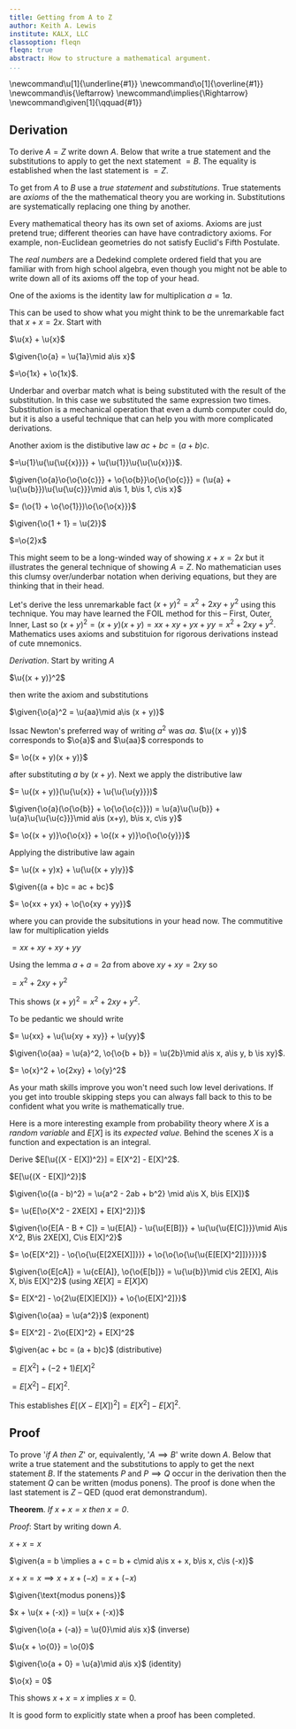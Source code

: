 ```yaml
---
title: Getting from A to Z
author: Keith A. Lewis
institute: KALX, LLC
classoption: fleqn
fleqn: true
abstract: How to structure a mathematical argument.
...
```


\newcommand\u[1]{\underline{#1}}
\newcommand\o[1]{\overline{#1}}
\newcommand\is{\leftarrow}
\newcommand\implies{\Rightarrow}
\newcommand\given[1]{\qquad\{#1\}}


## Derivation

To derive $A = Z$ write down $A$.
Below that write a true statement and the substitutions
to apply to get the next statement $= B$. 
The equality is established when the last statement is $= Z$.

To get from $A$ to $B$ use a _true statement_ and _substitutions_. True
statements are _axioms_ of the the mathematical theory you are working in.
Substitutions are systematically replacing one thing by another.

Every mathematical theory has its own set of axioms. Axioms are just
pretend true; different theories can have have contradictory axioms.
For example, non-Euclidean geometries do not satisfy Euclid's Fifth
Postulate.

The _real numbers_ are a Dedekind complete ordered field that you are
familiar with from high school algebra, even though you might not be
able to write down all of its axioms off the top of your head.

One of the axioms is the identity law for multiplication $a = 1a$.

This can be used to show what you might think to be the
unremarkable fact that $x + x = 2x$. Start with

$\u{x} + \u{x}$

$\given{\o{a} = \u{1a}\mid a\is x}$

$=\o{1x} + \o{1x}$.

Underbar and overbar match what is being substituted with the
result of the substitution. In this case we substituted the
same expression two times. Substitution is a mechanical operation that
even a dumb computer could do, but it is also a useful
technique that can help you with more complicated derivations.

Another axiom is the distibutive law $ac + bc = (a + b)c$.

$=\u{1}\u{\u{\u{{x}}}} + \u{\u{1}}\u{\u{\u{x}}}$.

$\given{\o{a}\o{\o{\o{c}}} + \o{\o{b}}\o{\o{\o{c}}} =
(\u{a} + \u{\u{b}})\u{\u{\u{c}}}\mid a\is 1, b\is 1, c\is x}$

$= (\o{1} + \o{\o{1}})\o{\o{\o{x}}}$

$\given{\o{1 + 1} = \u{2}}$

$=\o{2}x$

This might seem to be a long-winded way of showing $x + x = 2x$ but it
illustrates the general technique of showing $A = Z$.  No mathematician uses this
clumsy over/underbar notation when deriving equations, but they are thinking
that in their head.

Let's derive the less unremarkable fact $(x + y)^2 = x^2 + 2xy + y^2$
using this technique. You may have learned the FOIL method for this &ndash;
First, Outer, Inner, Last so $(x + y)^2 = (x + y)(x + y)
= xx + xy + yx + yy = x^2 + 2xy + y^2$. Mathematics uses
axioms and substituion for rigorous derivations instead of cute mnemonics.

_Derivation_. Start by writing $A$

$\u{(x + y)}^2$

then write the axiom and substitutions

$\given{\o{a}^2 = \u{aa}\mid a\is (x + y)}$ 

Issac Newton's preferred way of writing $a^2$ was $aa$.
$\u{(x + y)}$ corresponds to $\o{a}$ and $\u{aa}$ corresponds to

$= \o{(x + y)(x + y)}$

after substituting $a$ by $(x + y)$. Next we apply the distributive law

$= \u{(x + y)}(\u{\u{x}} + \u{\u{\u{y}}})$

$\given{\o{a}(\o{\o{b}} + \o{\o{\o{c}}}) = \u{a}\u{\u{b}} + \u{a}\u{\u{\u{c}}}\mid a\is (x+y), b\is x, c\is y}$

$= \o{(x + y)}\o{\o{x}} + \o{(x + y)}\o{\o{\o{y}}}$

Applying the distributive law again

$= \u{(x + y)x} + \u{\u{(x + y)y}}$

$\given{(a + b)c = ac + bc}$

$= \o{xx + yx} + \o{\o{xy + yy}}$

where you can provide the subsitutions in your head now. 
The commutitive law for multiplication yields

$= xx + xy + xy + yy$

Using the lemma $a + a = 2a$ from above $xy + xy = 2xy$ so

$= x^2 + 2xy + y^2$

This shows $(x + y)^2 = x^2 + 2xy + y^2$.

To be pedantic we should write

$= \u{xx} + \u{\u{xy + xy}} + \u{yy}$

$\given{\o{aa} = \u{a}^2, \o{\o{b + b}} = \u{2b}\mid a\is x, a\is y, b \is xy}$.

$= \o{x}^2 + \o{2xy} + \o{y}^2$

As your math skills improve you won't need such low level derivations.
If you get into trouble skipping steps you can always fall back to this
to be confident what you write is mathematically true.

Here is a more interesting example from probability theory where $X$ is
a _random variable_ and $E[X]$ is its _expected value_. Behind the
scenes $X$ is a function and expectation is an integral.

Derive $E[\u{(X - E[X])^2}] = E[X^2] - E[X]^2$.

$E[\u{(X - E[X])^2}]$

$\given{\o{(a - b)^2} = \u{a^2 - 2ab + b^2} \mid a\is X, b\is E[X]}$

$= \u{E[\o{X^2 - 2XE[X] + E[X]^2}]}$

$\given{\o{E[A - B + C]} = \u{E[A]} - \u{\u{E[B]}} + \u{\u{\u{E[C]}}}\mid A\is X^2, B\is 2XE[X], C\is E[X]^2}$

$= \o{E[X^2]} - \o{\o{\u{E[2XE[X]]}}} + \o{\o{\o{\u{\u{E[E[X]^2]]}}}}}$

$\given{\o{E[cA]} = \u{cE[A]}, \o{\o{E[b]}} = \u{\u{b}}\mid c\is 2E[X], A\is X, b\is E[X]^2}$
(using $XE[X] = E[X]X$)

$= E[X^2] - \o{2\u{E[X]E[X]}} + \o{\o{E[X]^2]}}$

$\given{\o{aa} = \u{a^2}}$ (exponent)

$= E[X^2] - 2\o{E[X]^2} + E[X]^2$

$\given{ac + bc = (a + b)c}$ (distributive)

$= E[X^2] + (-2 + 1)E[X]^2$

$= E[X^2] - E[X]^2$.

This establishes $E[(X - E[X])^2] = E[X^2] - E[X]^2$.

## Proof

To prove '_if $A$ then $Z$_' or, equivalently, '$A\implies B$' write
down $A$.  Below that write a true statement and the substitutions
to apply to get the next statement $B$. If the statements $P$ and
$P\implies Q$ occur in the derivation then the statement $Q$ can be
written (modus ponens).
The proof is done when the last statement is $Z$
&ndash;
QED (quod erat demonstrandum).

__Theorem__. _If $x + x = x$ then $x = 0$_.

_Proof_: Start by writing down $A$.

$x + x = x$

$\given{a = b \implies a + c = b + c\mid a\is x + x, b\is x, c\is (-x)}$

$x + x = x\implies x + x + (-x) = x + (-x)$

$\given{\text{modus ponens}}$

$x + \u{x + (-x)} = \u{x + (-x)}$

$\given{\o{a + (-a)} = \u{0}\mid a\is x}$ (inverse)

$\u{x + \o{0}} = \o{0}$

$\given{\o{a + 0} = \u{a}\mid a\is x}$ (identity)

$\o{x} = 0$

This shows $x + x = x$ implies $x = 0$.

It is good form to explicitly state when a proof has been completed.
